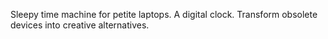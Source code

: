 Sleepy time machine for petite laptops. A digital clock. Transform obsolete devices into creative alternatives.
